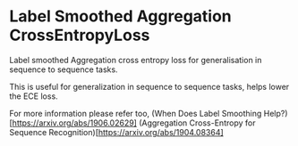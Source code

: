 # Label Smoothed Aggregation CrossEntropyLoss
Label smoothed Aggregation cross entropy loss for generalisation in sequence to sequence tasks.

This is useful for generalization in sequence to sequence tasks, helps lower the ECE loss. 

For more information please refer too,
(When Does Label Smoothing Help?)[https://arxiv.org/abs/1906.02629]
(Aggregation Cross-Entropy for Sequence Recognition)[https://arxiv.org/abs/1904.08364]